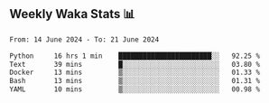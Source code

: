 ## Weekly Waka Stats 📊
<!--START_SECTION:waka-->

```txt
From: 14 June 2024 - To: 21 June 2024

Python     16 hrs 1 min    ███████████████████████░░   92.25 %
Text       39 mins         █░░░░░░░░░░░░░░░░░░░░░░░░   03.80 %
Docker     13 mins         ▒░░░░░░░░░░░░░░░░░░░░░░░░   01.33 %
Bash       13 mins         ▒░░░░░░░░░░░░░░░░░░░░░░░░   01.31 %
YAML       10 mins         ▒░░░░░░░░░░░░░░░░░░░░░░░░   00.98 %
```

<!--END_SECTION:waka-->

<!--

Here are some ideas to get you started:

- 🔭 I’m currently working on (way to add branches committed on)
- 🌱 I’m currently learning Web Frameworks and Machine Learning! (Lisp, JS (react & angular), Python, and __)
- 💬 Ask me about ...
- 📫 How to reach me: 
- 😄 Pronouns: He/Him/His
- ⚡ Fun fact: ...

that-recsys-lab
-->
